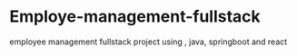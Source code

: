 # Employe-management-fullstack
employee management fullstack project using , java, springboot and react
